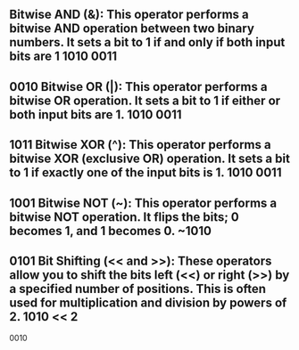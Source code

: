 Bitwise AND (&): This operator performs a bitwise AND operation between two binary numbers. It sets a bit to 1 if and only if both input bits are 1
1010
0011
------
0010
Bitwise OR (|): This operator performs a bitwise OR operation. It sets a bit to 1 if either or both input bits are 1.
1010
0011
------
1011
Bitwise XOR (^): This operator performs a bitwise XOR (exclusive OR) operation. It sets a bit to 1 if exactly one of the input bits is 1.
1010
0011
------
1001
Bitwise NOT (~): This operator performs a bitwise NOT operation. It flips the bits; 0 becomes 1, and 1 becomes 0.
~1010
------
0101
Bit Shifting (<< and >>): These operators allow you to shift the bits left (<<) or right (>>) by a specified number of positions. This is often used for multiplication and division by powers of 2.
1010 << 2
--------
0010
